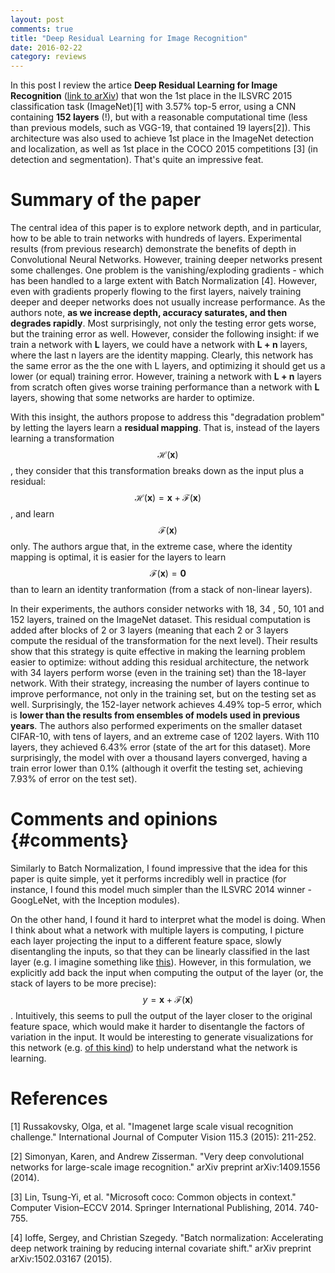 ```yaml
---
layout: post
comments: true
title: "Deep Residual Learning for Image Recognition"
date: 2016-02-22
category: reviews 
---
```



In this post I review the artice **Deep Residual Learning for Image Recognition** ([link to arXiv](http://arxiv.org/abs/1512.03385)) that won the 1st place in the ILSVRC 2015 classification task (ImageNet)[1] with 3.57% top-5 error, using a CNN containing **152 layers** (!), but with a reasonable computational time (less than previous models, such as VGG-19, that contained 19 layers[2]). This architecture was also used to achieve 1st place in the ImageNet detection and localization, as well as 1st place in the COCO 2015 competitions [3] (in detection and segmentation). That's quite an impressive feat.


# Summary of the paper

The central idea of this paper is to explore network depth, and in particular, how to be able to train networks with hundreds of layers. Experimental results (from previous research) demonstrate the benefits of depth in Convolutional Neural Networks. However, training deeper networks present some challenges. One problem is the vanishing/exploding gradients - which has been handled to a large extent with Batch Normalization [4]. However, even with gradients properly flowing to the first layers, naively training deeper and deeper networks does not usually increase performance. As the authors note, **as we increase depth, accuracy saturates, and then degrades rapidly**. Most surprisingly, not only the testing error gets worse, but the training error as well. However, consider the following insight: if we train a network with **L** layers, we could have a network with **L + n** layers, where the last n layers are the identity mapping. Clearly, this network has the same error as the the one with L layers, and optimizing it should get us a lower (or equal) training error. However, training a network with **L + n** layers from scratch often gives worse training performance than a network with **L** layers, showing that some networks are harder to optimize. 

With this insight, the authors propose to address this "degradation problem" by letting the layers learn a **residual mapping**. That is, instead of the layers learning a transformation $$\mathcal{H}(\textbf{x})$$, they consider that this transformation breaks down as the input plus a residual: $$\mathcal{H}(\textbf{x}) = \textbf{x} + \mathcal{F}(\textbf{x}) $$, and learn $$\mathcal{F}(\textbf{x})$$ only. The authors argue that, in the extreme case, where the identity mapping is optimal, it is easier for the layers to learn $$\mathcal{F}(\textbf{x}) = \textbf{0}$$  than to learn an identity tranformation (from a stack of non-linear layers).

In their experiments, the authors consider networks with 18, 34 , 50, 101 and 152 layers, trained on the ImageNet dataset. This residual computation is added after blocks of 2 or 3 layers (meaning that each 2 or 3 layers compute the residual of the transformation for the next level).  Their results show that this strategy is quite effective in making the learning problem easier to optimize: without adding this residual architecture, the network with 34 layers perform worse (even in the training set) than the 18-layer network. With their strategy, increasing the number of layers continue to improve performance, not only in the training set, but on the testing set as well. Surprisingly, the 152-layer network achieves 4.49% top-5 error, which is **lower than the results from ensembles of models used in previous years**. The authors also performed experiments on the smaller dataset CIFAR-10, with tens of layers, and an extreme case of 1202 layers. With 110 layers, they achieved 6.43% error (state of the art for this dataset). More surprisingly, the model with over a thousand layers converged, having a train error lower than 0.1% (although it overfit the testing set, achieving 7.93% of error on the test set).


# Comments and opinions {#comments}

Similarly to Batch Normalization, I found impressive that the idea for this paper is quite simple, yet it performs incredibly well in practice (for instance, I found this model much simpler than the ILSVRC 2014 winner - GoogLeNet, with the Inception modules). 

On the other hand, I found it hard to interpret what the model is doing. When I think about what a network with multiple layers is computing, I picture each layer projecting the input to a different feature space, slowly disentangling the inputs, so that they can be linearly classified in the last layer (e.g. I imagine something like [this](http://colah.github.io/posts/2014-03-NN-Manifolds-Topology/)). However, in this formulation, we explicitly add back the input when computing the output of the layer (or, the stack of layers to be more precise): $$y = \textbf{x} + \mathcal{F}(\textbf{x})$$. Intuitively, this seems to pull the output of the layer closer to the original feature space, which would make it harder to disentangle the factors of variation in the input. It would be interesting to generate visualizations for this network (e.g. [of this kind](http://yosinski.com/deepvis)) to help understand what the network is learning.



# References

[1] Russakovsky, Olga, et al. "Imagenet large scale visual recognition challenge." International Journal of Computer Vision 115.3 (2015): 211-252.

[2] Simonyan, Karen, and Andrew Zisserman. "Very deep convolutional networks for large-scale image recognition." arXiv preprint arXiv:1409.1556 (2014).

[3] Lin, Tsung-Yi, et al. "Microsoft coco: Common objects in context." Computer Vision–ECCV 2014. Springer International Publishing, 2014. 740-755.

[4] Ioffe, Sergey, and Christian Szegedy. "Batch normalization: Accelerating deep network training by reducing internal covariate shift." arXiv preprint arXiv:1502.03167 (2015).
